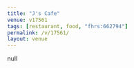 ```yaml
---
title: "J's Cafe"
venue: v17561
tags: [restaurant, food, "fhrs:662794"]
permalink: /v/17561/
layout: venue
---
```

null